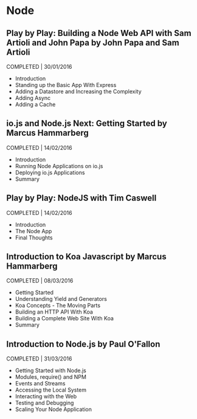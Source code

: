 # Node

## Play by Play: Building a Node Web API with Sam Artioli and John Papa by John Papa and Sam Artioli
COMPLETED | 30/01/2016

- Introduction
- Standing up the Basic App With Express
- Adding a Datastore and Increasing the Complexity
- Adding Async
- Adding a Cache

## io.js and Node.js Next: Getting Started by Marcus Hammarberg
COMPLETED | 14/02/2016

- Introduction
- Running Node Applications on io.js
- Deploying io.js Applications
- Summary

## Play by Play: NodeJS with Tim Caswell
COMPLETED | 14/02/2016

- Introduction
- The Node App
- Final Thoughts

## Introduction to Koa Javascript by Marcus Hammarberg
COMPLETED | 08/03/2016

- Getting Started
- Understanding Yield and Generators
- Koa Concepts - The Moving Parts
- Building an HTTP API With Koa
- Building a Complete Web Site With Koa
- Summary

## Introduction to Node.js by Paul O'Fallon
COMPLETED | 31/03/2016

- Getting Started with Node.js
- Modules, require() and NPM
- Events and Streams
- Accessing the Local System
- Interacting with the Web
- Testing and Debugging
- Scaling Your Node Application
